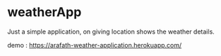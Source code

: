 # weatherApp
Just a simple application, on giving location shows the weather details. 

demo : https://arafath-weather-application.herokuapp.com/

